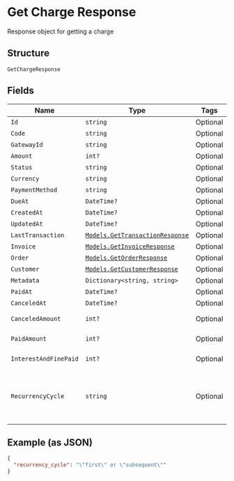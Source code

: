 
# Get Charge Response

Response object for getting a charge

## Structure

`GetChargeResponse`

## Fields

| Name | Type | Tags | Description |
|  --- | --- | --- | --- |
| `Id` | `string` | Optional | - |
| `Code` | `string` | Optional | - |
| `GatewayId` | `string` | Optional | - |
| `Amount` | `int?` | Optional | - |
| `Status` | `string` | Optional | - |
| `Currency` | `string` | Optional | - |
| `PaymentMethod` | `string` | Optional | - |
| `DueAt` | `DateTime?` | Optional | - |
| `CreatedAt` | `DateTime?` | Optional | - |
| `UpdatedAt` | `DateTime?` | Optional | - |
| `LastTransaction` | [`Models.GetTransactionResponse`](../../doc/models/get-transaction-response.md) | Optional | - |
| `Invoice` | [`Models.GetInvoiceResponse`](../../doc/models/get-invoice-response.md) | Optional | - |
| `Order` | [`Models.GetOrderResponse`](../../doc/models/get-order-response.md) | Optional | - |
| `Customer` | [`Models.GetCustomerResponse`](../../doc/models/get-customer-response.md) | Optional | - |
| `Metadata` | `Dictionary<string, string>` | Optional | - |
| `PaidAt` | `DateTime?` | Optional | - |
| `CanceledAt` | `DateTime?` | Optional | - |
| `CanceledAmount` | `int?` | Optional | Canceled Amount |
| `PaidAmount` | `int?` | Optional | Paid amount |
| `InterestAndFinePaid` | `int?` | Optional | interest and fine paid |
| `RecurrencyCycle` | `string` | Optional | Defines whether the card has been used one or more times. |

## Example (as JSON)

```json
{
  "recurrency_cycle": "\"first\" or \"subsequent\""
}
```

